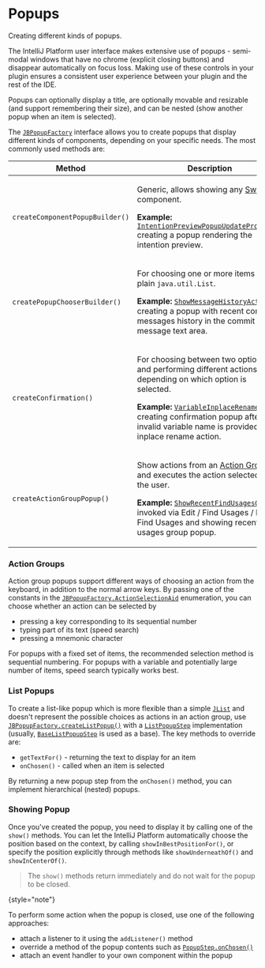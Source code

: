 <!-- Copyright 2000-2024 JetBrains s.r.o. and contributors. Use of this source code is governed by the Apache 2.0 license. -->

# Popups

<link-summary>Creating different kinds of popups.</link-summary>

The IntelliJ Platform user interface makes extensive use of popups - semi-modal windows that have no chrome (explicit closing buttons) and disappear automatically on focus loss.
Making use of these controls in your plugin ensures a consistent user experience between your plugin and the rest of the IDE.

Popups can optionally display a title, are optionally movable and resizable (and support remembering their size), and can be nested (show another popup when an item is selected).

The [`JBPopupFactory`](%gh-ic%/platform/platform-api/src/com/intellij/openapi/ui/popup/JBPopupFactory.java) interface allows you to create popups that display different kinds of components, depending on your specific needs.
The most commonly used methods are:

| Method                          | Description                                                                                                                                                                                                                                                                                                                                                            |
|---------------------------------|------------------------------------------------------------------------------------------------------------------------------------------------------------------------------------------------------------------------------------------------------------------------------------------------------------------------------------------------------------------------|
| `createComponentPopupBuilder()` | <p>Generic, allows showing any [Swing](https://docs.oracle.com/javase/tutorial/uiswing/start/index.html) component.</p><p>**Example:** [`IntentionPreviewPopupUpdateProcessor`](%gh-ic%/platform/lang-impl/src/com/intellij/codeInsight/intention/impl/preview/IntentionPreviewPopupUpdateProcessor.kt) creating a popup rendering the intention preview.</p>          |
| `createPopupChooserBuilder()`   | <p>For choosing one or more items from a plain `java.util.List`.</p><p>**Example:** [`ShowMessageHistoryAction`](%gh-ic%/platform/vcs-impl/src/com/intellij/openapi/vcs/actions/ShowMessageHistoryAction.kt) creating a popup with recent commit messages history in the commit message text area.</p>                                                                 |
| `createConfirmation()`          | <p>For choosing between two options, and performing different actions depending on which option is selected.</p><p>**Example:** [`VariableInplaceRenamer`](%gh-ic%/platform/lang-impl/src/com/intellij/refactoring/rename/inplace/VariableInplaceRenamer.java) creating confirmation popup after invalid variable name is provided in the inplace rename action.</p>   |
| `createActionGroupPopup()`      | <p>Show actions from an [Action Group](grouping_action.md) and executes the action selected by the user.</p><p>**Example:** [`ShowRecentFindUsagesGroup`](%gh-ic%/platform/lang-impl/src/com/intellij/find/impl/ShowRecentFindUsagesGroup.java) invoked via <ui-path>Edit / Find Usages / Recent Find Usages</ui-path> and showing recent find usages group popup.</p> |

### Action Groups

Action group popups support different ways of choosing an action from the keyboard, in addition to the normal arrow keys.
By passing one of the constants in the [`JBPopupFactory.ActionSelectionAid`](%gh-ic%/platform/platform-api/src/com/intellij/openapi/ui/popup/JBPopupFactory.java) enumeration, you can choose whether an action can be selected by
- pressing a key corresponding to its sequential number
- typing part of its text (speed search)
- pressing a mnemonic character

For popups with a fixed set of items, the recommended selection method is sequential numbering.
For popups with a variable and potentially large number of items, speed search typically works best.

### List Popups

To create a list-like popup which is more flexible than a simple
[`JList`](https://docs.oracle.com/javase/8/docs/api/javax/swing/JList.html)
and doesn't represent the possible choices as actions in an action group, use
[`JBPopupFactory.createListPopup()`](%gh-ic%/platform/platform-api/src/com/intellij/openapi/ui/popup/JBPopupFactory.java)
with a
[`ListPopupStep`](%gh-ic%/platform/ide-core/src/com/intellij/openapi/ui/popup/ListPopupStep.java)
implementation (usually, [`BaseListPopupStep`](%gh-ic%/platform/platform-api/src/com/intellij/openapi/ui/popup/util/BaseListPopupStep.java) is used as a base).
The key methods to override are:
- `getTextFor()` - returning the text to display for an item
- `onChosen()` - called when an item is selected

By returning a new popup step from the `onChosen()` method, you can implement hierarchical (nested) popups.

### Showing Popup

Once you've created the popup, you need to display it by calling one of the `show()` methods.
You can let the IntelliJ Platform automatically choose the position based on the context, by calling `showInBestPositionFor()`, or specify the position explicitly through methods like `showUnderneathOf()` and `showInCenterOf()`.

> The `show()` methods return immediately and do not wait for the popup to be closed.
>
{style="note"}

To perform some action when the popup is closed, use one of the following approaches:
- attach a listener to it using the `addListener()` method
- override a method of the popup contents such as [`PopupStep.onChosen()`](%gh-ic%/platform/core-ui/src/openapi/ui/popup/PopupStep.java)
- attach an event handler to your own component within the popup
